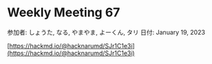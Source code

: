 # Weekly Meeting 67

参加者: しょうた, なる, やまやま, よーくん, タリ
日付: January 19, 2023

[https://hackmd.io/@hacknarumd/SJr1C1e3i](https://hackmd.io/@hacknarumd/SJr1C1e3i)
